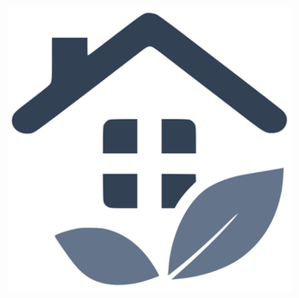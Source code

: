 ![Image alt](https://github.com/ivan-bilenkyi/modern-real-estate/raw/main/client/public/favicon.svg)
